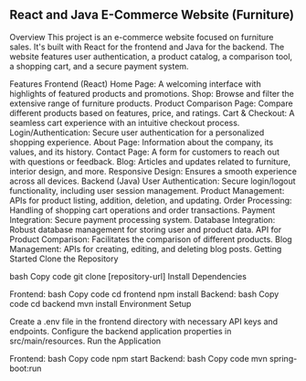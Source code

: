 <h2>React and Java E-Commerce Website (Furniture)</h2>
Overview
This project is an e-commerce website focused on furniture sales. It's built with React for the frontend and Java for the backend. The website features user authentication, a product catalog, a comparison tool, a shopping cart, and a secure payment system.

Features
Frontend (React)
Home Page: A welcoming interface with highlights of featured products and promotions.
Shop: Browse and filter the extensive range of furniture products.
Product Comparison Page: Compare different products based on features, price, and ratings.
Cart & Checkout: A seamless cart experience with an intuitive checkout process.
Login/Authentication: Secure user authentication for a personalized shopping experience.
About Page: Information about the company, its values, and its history.
Contact Page: A form for customers to reach out with questions or feedback.
Blog: Articles and updates related to furniture, interior design, and more.
Responsive Design: Ensures a smooth experience across all devices.
Backend (Java)
User Authentication: Secure login/logout functionality, including user session management.
Product Management: APIs for product listing, addition, deletion, and updating.
Order Processing: Handling of shopping cart operations and order transactions.
Payment Integration: Secure payment processing system.
Database Integration: Robust database management for storing user and product data.
API for Product Comparison: Facilitates the comparison of different products.
Blog Management: APIs for creating, editing, and deleting blog posts.
Getting Started
Clone the Repository

bash
Copy code
git clone [repository-url]
Install Dependencies

Frontend:
bash
Copy code
cd frontend
npm install
Backend:
bash
Copy code
cd backend
mvn install
Environment Setup

Create a .env file in the frontend directory with necessary API keys and endpoints.
Configure the backend application properties in src/main/resources.
Run the Application

Frontend:
bash
Copy code
npm start
Backend:
bash
Copy code
mvn spring-boot:run
